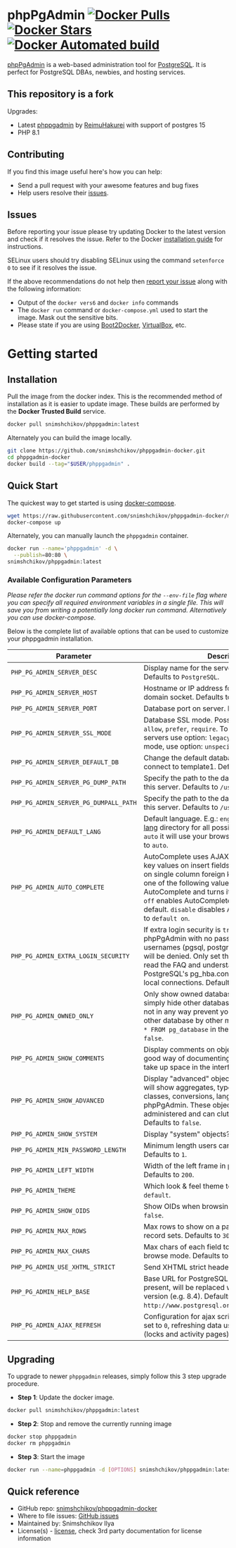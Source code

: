 # phpPgAdmin [![Docker Pulls](https://img.shields.io/docker/pulls/snimshchikov/phppgadmin.svg?style=flat)](https://hub.docker.com/r/snimshchikov/phppgadmin/) [![Docker Stars](https://img.shields.io/docker/stars/snimshchikov/phppgadmin.svg?style=flat)](https://hub.docker.com/r/snimshchikov/phppgadmin/) [![Docker Automated build](https://img.shields.io/docker/automated/snimshchikov/phppgadmin.svg?style=flat)](https://hub.docker.com/r/snimshchikov/phppgadmin/)
[phpPgAdmin](https://github.com/phppgadmin/phppgadmin) is a web-based administration tool for [PostgreSQL](https://www.postgresql.org). It is perfect for PostgreSQL DBAs, newbies, and hosting services.

## This repository is a fork 
Upgrades:
* Latest [phppgadmin](https://github.com/phpPgAdmin2/phpPgAdmin) by [ReimuHakurei](https://github.com/ReimuHakurei) with support of postgres 15
* PHP 8.1

## Contributing

If you find this image useful here's how you can help:

- Send a pull request with your awesome features and bug fixes
- Help users resolve their [issues](../../issues?q=is%3Aopen+is%3Aissue).

## Issues

Before reporting your issue please try updating Docker to the latest version and check if it resolves the issue. Refer to the Docker [installation guide](https://docs.docker.com/installation) for instructions.

SELinux users should try disabling SELinux using the command `setenforce 0` to see if it resolves the issue.

If the above recommendations do not help then [report your issue](../../issues/new) along with the following information:

- Output of the `docker vers6` and `docker info` commands
- The `docker run` command or `docker-compose.yml` used to start the image. Mask out the sensitive bits.
- Please state if you are using [Boot2Docker](http://www.boot2docker.io), [VirtualBox](https://www.virtualbox.org), etc.

# Getting started

## Installation

Pull the image from the docker index. This is the recommended method of installation as it is easier to update image. These builds are performed by the **Docker Trusted Build** service.

```bash
docker pull snimshchikov/phppgadmin:latest
```

Alternately you can build the image locally.

```bash
git clone https://github.com/snimshchikov/phppgadmin-docker.git
cd phppgadmin-docker
docker build --tag="$USER/phppgadmin" .
```


## Quick Start

The quickest way to get started is using [docker-compose](https://docs.docker.com/compose/).

```bash
wget https://raw.githubusercontent.com/snimshchikov/phppgadmin-docker/master/docker-compose.yml
docker-compose up
```

Alternately, you can manually launch the `phppgadmin` container.

```bash
docker run --name='phppgadmin' -d \
  --publish=80:80 \
snimshchikov/phppgadmin:latest
```


### Available Configuration Parameters

*Please refer the docker run command options for the `--env-file` flag where you can specify all required environment variables in a single file. This will save you from writing a potentially long docker run command. Alternatively you can use docker-compose.*

Below is the complete list of available options that can be used to customize your phppgadmin installation.

| Parameter | Description |
|-----------|-------------|
| `PHP_PG_ADMIN_SERVER_DESC` | Display name for the server on the login screen. Defaults to `PostgreSQL`. |
| `PHP_PG_ADMIN_SERVER_HOST` | Hostname or IP address for server.  Use '' for UNIX domain socket. Defaults to ``. |
| `PHP_PG_ADMIN_SERVER_PORT` | Database port on server. Defaults to `5432`. |
| `PHP_PG_ADMIN_SERVER_SSL_MODE` | Database SSL mode. Possible options: `disable`, `allow`, `prefer`, `require`. To require SSL on older servers use option: `legacy`. To ignore the SSL mode, use option: `unspecified`. Defaults to `allow` |
| `PHP_PG_ADMIN_SERVER_DEFAULT_DB` | Change the default database only if you cannot connect to template1. Defaults to `template1`. |
| `PHP_PG_ADMIN_SERVER_PG_DUMP_PATH` | Specify the path to the database dump utilities for this server. Defaults to `/usr/bin/pg_dump`. |
| `PHP_PG_ADMIN_SERVER_PG_DUMPALL_PATH` | Specify the path to the database dump utilities for this server. Defaults to `/usr/bin/pg_dumpall`. |
| `PHP_PG_ADMIN_DEFAULT_LANG` | Default language. E.g.: `english`, `polish`, etc.  See [lang](https://github.com/phppgadmin/phppgadmin/tree/master/lang) directory for all possibilities. If you specify `auto` it will use your browser preference. Defaults to `auto`. |
| `PHP_PG_ADMIN_AUTO_COMPLETE` | AutoComplete uses AJAX interaction to list foreign key values on insert fields. It currently only works on single column foreign keys. You can choose one of the following values: `default on` enables AutoComplete and turns it on by default. `default off` enables AutoComplete but turns it off by default. `disable` disables AutoComplete. Defaults to `default on`. |
| `PHP_PG_ADMIN_EXTRA_LOGIN_SECURITY` | If extra login security is `true`, then logins via phpPgAdmin with no password or certain usernames (pgsql, postgres, root, administrator) will be denied. Only set this false once you have read the FAQ and understand how to change PostgreSQL's pg_hba.conf to enable passworded local connections. Defaults to `true`. |
| `PHP_PG_ADMIN_OWNED_ONLY` | Only show owned databases? Note: This will simply hide other databases in the list - this does not in any way prevent your users from seeing other database by other means. (e.g. Run ```SELECT * FROM pg_database``` in the SQL area.). Defaults to `false`. |
| `PHP_PG_ADMIN_SHOW_COMMENTS` | Display comments on objects? Comments are a good way of documenting a database, but they do take up space in the interface. Defaults to `true`. |
| `PHP_PG_ADMIN_SHOW_ADVANCED` | Display "advanced" objects? Setting this to true will show aggregates, types, operators, operator classes, conversions, languages and casts in phpPgAdmin. These objects are rarely administered and can clutter the interface. Defaults to `false`. |
| `PHP_PG_ADMIN_SHOW_SYSTEM` | Display "system" objects? Defaults to `false`. |
| `PHP_PG_ADMIN_MIN_PASSWORD_LENGTH` | Minimum length users can set their password to. Defaults to `1`. |
| `PHP_PG_ADMIN_LEFT_WIDTH` | Width of the left frame in pixels (object browser). Defaults to `200`. |
| `PHP_PG_ADMIN_THEME` | Which look & feel theme to use. Defaults to `default`. |
| `PHP_PG_ADMIN_SHOW_OIDS` | Show OIDs when browsing tables? Defaults to `false`. |
| `PHP_PG_ADMIN_MAX_ROWS` | Max rows to show on a page when browsing record sets. Defaults to `30`. |
| `PHP_PG_ADMIN_MAX_CHARS` | Max chars of each field to display by default in browse mode. Defaults to `50`. |
| `PHP_PG_ADMIN_USE_XHTML_STRICT` | Send XHTML strict headers? Defaults to `false`. |
| `PHP_PG_ADMIN_HELP_BASE` | Base URL for PostgreSQL documentation. '%s', if present, will be replaced with the PostgreSQL version (e.g. 8.4). Defaults to `http://www.postgresql.org/docs/%s/interactive/`. |
| `PHP_PG_ADMIN_AJAX_REFRESH` | Configuration for ajax scripts. Time in seconds. If set to `0`, refreshing data using ajax will be disabled (locks and activity pages). Defaults to `3`. |


## Upgrading

To upgrade to newer `phppgadmin` releases, simply follow this 3 step upgrade procedure.

- **Step 1**: Update the docker image.

```bash
docker pull snimshchikov/phppgadmin:latest
```

- **Step 2**: Stop and remove the currently running image

```bash
docker stop phppgadmin
docker rm phppgadmin
```

- **Step 3**: Start the image

```bash
docker run --name=phppgadmin -d [OPTIONS] snimshchikov/phppgadmin:latest
```

## Quick reference
* GitHub repo: [snimshchikov/phppgadmin-docker](https://github.com/snimshchikov/phppgadmin-docker)
* Where to file issues: [GitHub issues](https://github.com/snimshchikov/phppgadmin-docker/issues)
* Maintained by: Snimshchikov Ilya
* License(s) - [license](https://github.com/dockage/phppgadmin/blob/main/LICENSE), check 3rd party documentation for license information
